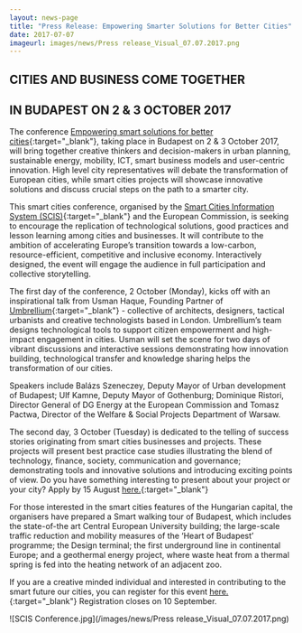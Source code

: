```yaml
---
layout: news-page
title: "Press Release: Empowering Smarter Solutions for Better Cities"
date: 2017-07-07
imageurl: images/news/Press release_Visual_07.07.2017.png
---
```


<div class="multiline">
<h2><span class="ornament-news">CITIES AND BUSINESS COME TOGETHER</span></h2>
<h2><span class="ornament-news">IN BUDAPEST ON 2 & 3 OCTOBER 2017</span></h2>
</div>

The conference [Empowering smart solutions for better cities](https://www.scisconference2017.eu/){:target="_blank"}, taking place in Budapest on 2 & 3 October 2017, will bring together creative thinkers and decision-makers in urban planning, sustainable energy, mobility, ICT, smart business models and user-centric innovation. High level city representatives will debate the transformation of European cities, while smart cities projects will showcase innovative solutions and discuss crucial steps on the path to a smarter city.  

This smart cities conference, organised by the [Smart Cities Information System (SCIS)](http://www.smartcities-infosystem.eu/){:target="_blank"} and the European Commission, is seeking to encourage the replication of technological solutions, good practices and lesson learning among cities and businesses. It will contribute to the ambition of accelerating Europe’s transition towards a low-carbon, resource-efficient, competitive and inclusive economy. Interactively designed, the event will engage the audience in full participation and collective storytelling.  

The first day of the conference, 2 October (Monday), kicks off with an inspirational talk from Usman Haque, Founding Partner of [Umbrellium](http://umbrellium.co.uk/){:target="_blank"} - collective of architects, designers, tactical urbanists and creative technologists based in London. Umbrellium’s team designs technological tools to support citizen empowerment and high-impact engagement in cities. Usman will set the scene for two days of vibrant discussions and interactive sessions demonstrating how innovation building, technological transfer and knowledge sharing helps the transformation of our cities.  

Speakers include Balázs Szeneczey, Deputy Mayor of Urban development of Budapest;  Ulf Kamne, Deputy Mayor of Gothenburg; Dominique Ristori, Director General of DG Energy at the European Commission and Tomasz Pactwa, Director of the Welfare & Social Projects Department of Warsaw. 

The second day, 3 October (Tuesday) is dedicated to the telling of success stories originating from smart cities businesses and projects. These projects will present best practice case studies illustrating the blend of technology, finance, society, communication and governance; demonstrating tools and innovative solutions and introducing exciting points of view. Do you have something interesting to present about your project or your city? Apply by 15 August [here.](https://www.scisconference2017.eu/){:target="_blank"}  

For those interested in the smart cities features of the Hungarian capital, the organisers have prepared a Smart walking tour of Budapest, which includes the state-of-the art Central European University building; the large-scale traffic reduction and mobility measures of the ‘Heart of Budapest’ programme; the Design terminal; the first underground line in continental Europe; and a geothermal energy project, where waste heat from a thermal spring is fed into the heating network of an adjacent zoo. 

If you are a creative minded individual and interested in contributing to the smart future our cities, you can register for this event [here.](https://www.scisconference2017.eu/){:target="_blank"} Registration closes on 10 September. 

![SCIS Conference.jpg](/images/news/Press release_Visual_07.07.2017.png)
